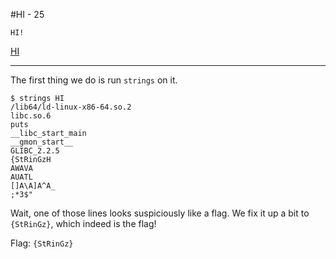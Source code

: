 #HI - 25

	HI!

[HI](HI)

--------------

The first thing we do is run `strings` on it.

```
$ strings HI
/lib64/ld-linux-x86-64.so.2
libc.so.6
puts
__libc_start_main
__gmon_start__
GLIBC_2.2.5
{StRinGzH
AWAVA
AUATL
[]A\A]A^A_
;*3$"
```

Wait, one of those lines looks suspiciously like a flag. We fix it up a bit to `{StRinGz}`, which indeed is the flag!

Flag: `{StRinGz}`